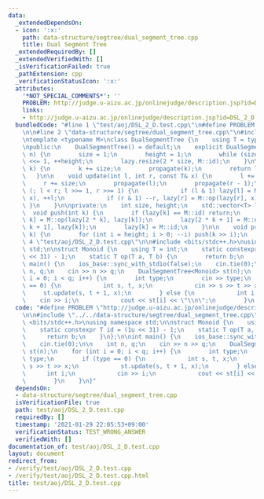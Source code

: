 ```yaml
---
data:
  _extendedDependsOn:
  - icon: ':x:'
    path: data-structure/segtree/dual_segment_tree.cpp
    title: Dual Segment Tree
  _extendedRequiredBy: []
  _extendedVerifiedWith: []
  _isVerificationFailed: true
  _pathExtension: cpp
  _verificationStatusIcon: ':x:'
  attributes:
    '*NOT_SPECIAL_COMMENTS*': ''
    PROBLEM: http://judge.u-aizu.ac.jp/onlinejudge/description.jsp?id=DSL_2_D
    links:
    - http://judge.u-aizu.ac.jp/onlinejudge/description.jsp?id=DSL_2_D
  bundledCode: "#line 1 \"test/aoj/DSL_2_D.test.cpp\"\n#define PROBLEM \"http://judge.u-aizu.ac.jp/onlinejudge/description.jsp?id=DSL_2_D\"\
    \n\n#line 2 \"data-structure/segtree/dual_segment_tree.cpp\"\n#include <vector>\n\
    \ntemplate <typename M>\nclass DualSegmentTree {\n    using T = typename M::T;\n\
    \npublic:\n    DualSegmentTree() = default;\n    explicit DualSegmentTree(int\
    \ n) {\n        size = 1;\n        height = 1;\n        while (size < n) size\
    \ <<= 1, ++height;\n        lazy.resize(2 * size, M::id);\n    }\n\n    T operator[](int\
    \ k) {\n        k += size;\n        propagate(k);\n        return lazy[k];\n \
    \   }\n\n    void update(int l, int r, const T& x) {\n        l += size;\n   \
    \     r += size;\n        propagate(l);\n        propagate(r - 1);\n        for\
    \ (; l < r; l >>= 1, r >>= 1) {\n            if (l & 1) lazy[l] = M::op(lazy[l],\
    \ x), ++l;\n            if (r & 1) --r, lazy[r] = M::op(lazy[r], x);\n       \
    \ }\n    }\n\nprivate:\n    int size, height;\n    std::vector<T> lazy;\n\n  \
    \  void push(int k) {\n        if (lazy[k] == M::id) return;\n        lazy[2 *\
    \ k] = M::op(lazy[2 * k], lazy[k]);\n        lazy[2 * k + 1] = M::op(lazy[2 *\
    \ k + 1], lazy[k]);\n        lazy[k] = M::id;\n    }\n\n    void propagate(int\
    \ k) {\n        for (int i = height; i > 0; --i) push(k >> i);\n    }\n};\n#line\
    \ 4 \"test/aoj/DSL_2_D.test.cpp\"\n\n#include <bits/stdc++.h>\nusing namespace\
    \ std;\n\nstruct Monoid {\n    using T = int;\n    static constexpr T id = (1u\
    \ << 31) - 1;\n    static T op(T a, T b) {\n        return b;\n    }\n};\n\nint\
    \ main() {\n    ios_base::sync_with_stdio(false);\n    cin.tie(0);\n\n    int\
    \ n, q;\n    cin >> n >> q;\n    DualSegmentTree<Monoid> st(n);\n    for (int\
    \ i = 0; i < q; i++) {\n        int type;\n        cin >> type;\n        if (type\
    \ == 0) {\n            int s, t, x;\n            cin >> s >> t >> x;\n       \
    \     st.update(s, t + 1, x);\n        } else {\n            int i;\n        \
    \    cin >> i;\n            cout << st[i] << \"\\n\";\n        }\n    }\n}\n"
  code: "#define PROBLEM \"http://judge.u-aizu.ac.jp/onlinejudge/description.jsp?id=DSL_2_D\"\
    \n\n#include \"../../data-structure/segtree/dual_segment_tree.cpp\"\n\n#include\
    \ <bits/stdc++.h>\nusing namespace std;\n\nstruct Monoid {\n    using T = int;\n\
    \    static constexpr T id = (1u << 31) - 1;\n    static T op(T a, T b) {\n  \
    \      return b;\n    }\n};\n\nint main() {\n    ios_base::sync_with_stdio(false);\n\
    \    cin.tie(0);\n\n    int n, q;\n    cin >> n >> q;\n    DualSegmentTree<Monoid>\
    \ st(n);\n    for (int i = 0; i < q; i++) {\n        int type;\n        cin >>\
    \ type;\n        if (type == 0) {\n            int s, t, x;\n            cin >>\
    \ s >> t >> x;\n            st.update(s, t + 1, x);\n        } else {\n      \
    \      int i;\n            cin >> i;\n            cout << st[i] << \"\\n\";\n\
    \        }\n    }\n}"
  dependsOn:
  - data-structure/segtree/dual_segment_tree.cpp
  isVerificationFile: true
  path: test/aoj/DSL_2_D.test.cpp
  requiredBy: []
  timestamp: '2021-01-29 22:05:53+09:00'
  verificationStatus: TEST_WRONG_ANSWER
  verifiedWith: []
documentation_of: test/aoj/DSL_2_D.test.cpp
layout: document
redirect_from:
- /verify/test/aoj/DSL_2_D.test.cpp
- /verify/test/aoj/DSL_2_D.test.cpp.html
title: test/aoj/DSL_2_D.test.cpp
---
```

